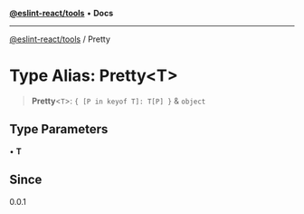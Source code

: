 [**@eslint-react/tools**](../README.md) • **Docs**

***

[@eslint-react/tools](../README.md) / Pretty

# Type Alias: Pretty\<T\>

> **Pretty**\<`T`\>: `{ [P in keyof T]: T[P] }` & `object`

## Type Parameters

• **T**

## Since

0.0.1
